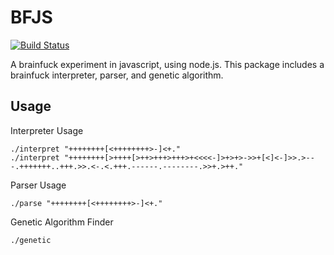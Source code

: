 # BFJS

[![Build Status](https://travis-ci.org/KevinGrandon/bfjs.svg?branch=master)](https://travis-ci.org/KevinGrandon/bfjs)

A brainfuck experiment in javascript, using node.js. This package includes a brainfuck interpreter, parser, and genetic algorithm.

## Usage

Interpreter Usage

```
./interpret "++++++++[<++++++++>-]<+."
./interpret "++++++++[>++++[>++>+++>+++>+<<<<-]>+>+>->>+[<]<-]>>.>---.+++++++..+++.>>.<-.<.+++.------.--------.>>+.>++."
```


Parser Usage

```
./parse "++++++++[<++++++++>-]<+."
```


Genetic Algorithm Finder

```
./genetic
```

